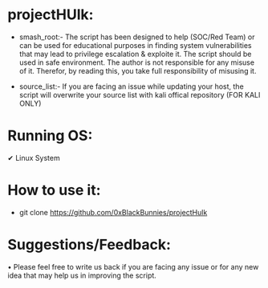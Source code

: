 # projectHUlk:
* smash_root:-
The script has been designed to help (SOC/Red Team) or can be used for educational purposes in finding system vulnerabilities that may lead to privilege escalation & exploite it. The script should be used in safe environment. The author is not responsible for any misuse of it. Therefor, by reading this, you take full responsibility of misusing it.

* source_list:-
If you are facing an issue while updating your host, the script will overwrite your source list with kali offical repository (FOR KALI ONLY)

# Running OS:
✔ Linux System

# How to use it:
- git clone https://github.com/0xBlackBunnies/projectHulk

# Suggestions/Feedback:
 • Please feel free to write us back if you are facing any issue or for any new idea that may help us in improving the script.
